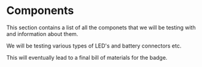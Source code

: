 # Components

This section contains a list of all the componets that we will be testing with
and information about them.

We will be testing various types of LED's and battery connectors etc.

This will eventually lead to a final bill of materials for the badge.

 
